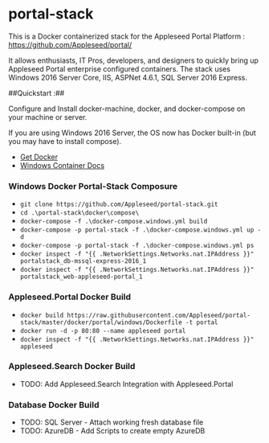 # portal-stack
This is a Docker containerized stack for the Appleseed Portal Platform : https://github.com/Appleseed/portal/

It allows enthusiasts, IT Pros, developers, and designers to quickly bring up Appleseed Portal enterprise configured containers.  The stack uses Windows 2016 Server Core, IIS, ASPNet 4.6.1, SQL Server 2016 Express.


##Quickstart :##

Configure and Install docker-machine, docker, and docker-compose on your machine or server. 

If you are using Windows 2016 Server, the OS now has Docker built-in (but you may have to install compose).
- [Get Docker ](https://www.docker.com/products/overview)
- [Windows Container Docs ](https://aka.ms/WindowsContainers)

### Windows Docker Portal-Stack Composure
- `git clone https://github.com/Appleseed/portal-stack.git`
- `cd .\portal-stack\docker\compose\`
- `docker-compose -f .\docker-compose.windows.yml build`
- `docker-compose -p portal-stack -f .\docker-compose.windows.yml up -d`
- `docker-compose -p portal-stack -f .\docker-compose.windows.yml ps`
- `docker inspect -f "{{ .NetworkSettings.Networks.nat.IPAddress }}" portalstack_db-mssql-express-2016_1`
- `docker inspect -f "{{ .NetworkSettings.Networks.nat.IPAddress }}" portalstack_web-appleseed-portal_1`

### Appleseed.Portal Docker Build
- `docker build https://raw.githubusercontent.com/Appleseed/portal-stack/master/docker/portal/windows/Dockerfile -t portal`
- `docker run -d -p 80:80 --name appleseed portal`
- `docker inspect -f "{{ .NetworkSettings.Networks.nat.IPAddress }}" appleseed`

### Appleseed.Search Docker Build
- TODO: Add Appleseed.Search Integration with Appleseed.Portal

### Database Docker Build
- TODO: SQL Server - Attach working fresh database file
- TODO: AzureDB - Add Scripts to create empty AzureDB


